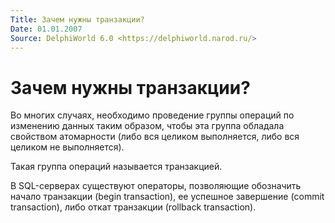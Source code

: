 ```yaml
---
Title: Зачем нужны транзакции?
Date: 01.01.2007
Source: DelphiWorld 6.0 <https://delphiworld.narod.ru/>
---
```



Зачем нужны транзакции?
=======================

Во многих случаях, необходимо проведение группы операций по изменению
данных таким образом, чтобы эта группа обладала свойством атомарности
(либо вся целиком выполняется, либо вся целиком не выполняется).

Такая группа операций называется транзакцией.

В SQL-серверах существуют операторы, позволяющие обозначить начало
транзакции (begin transaction), ее успешное завершение (commit
transaction), либо откат транзакции (rollback transaction).


